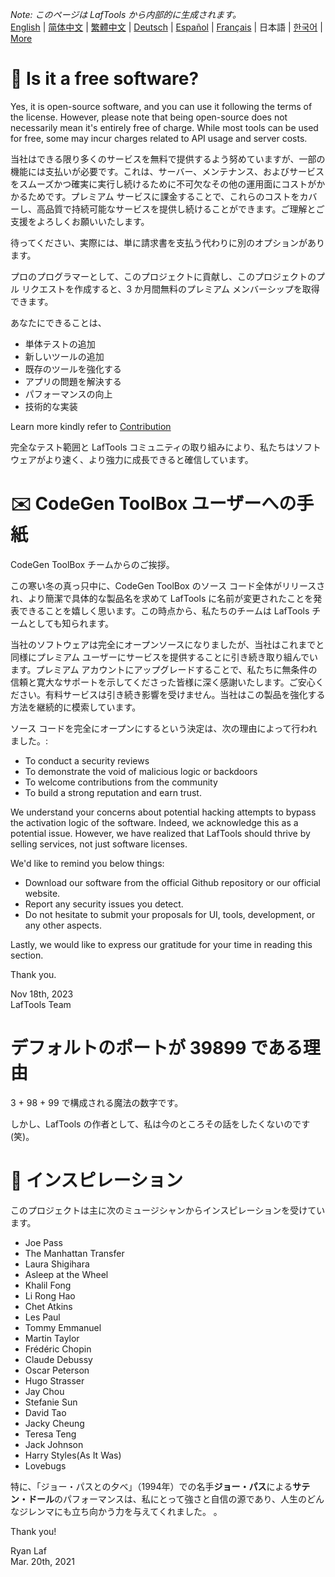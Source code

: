 <i>Note: このページは LafTools から内部的に生成されます。</i> <br/> [English](/docs/en_US/FAQ.md)  |  [简体中文](/docs/zh_CN/FAQ.md)  |  [繁體中文](/docs/zh_HK/FAQ.md)  |  [Deutsch](/docs/de/FAQ.md)  |  [Español](/docs/es/FAQ.md)  |  [Français](/docs/fr/FAQ.md)  |  日本語  |  [한국어](/docs/ko/FAQ.md) | [More](/docs/) <br/>

# 🙋 Is it a free software?

Yes, it is open-source software, and you can use it following the terms of the license. However, please note that being open-source does not necessarily mean it's entirely free of charge. While most tools can be used for free, some may incur charges related to API usage and server costs.

当社はできる限り多くのサービスを無料で提供するよう努めていますが、一部の機能には支払いが必要です。これは、サーバー、メンテナンス、およびサービスをスムーズかつ確実に実行し続けるために不可欠なその他の運用面にコストがかかるためです。プレミアム サービスに課金することで、これらのコストをカバーし、高品質で持続可能なサービスを提供し続けることができます。ご理解とご支援をよろしくお願いいたします。

待ってください、実際には、単に請求書を支払う代わりに別のオプションがあります。

プロのプログラマーとして、このプロジェクトに貢献し、このプロジェクトのプル リクエストを作成すると、3 か月間無料のプレミアム メンバーシップを取得できます。

あなたにできることは、

- 単体テストの追加
- 新しいツールの追加
- 既存のツールを強化する
- アプリの問題を解決する
- パフォーマンスの向上
- 技術的な実装

Learn more kindly refer to [Contribution](CONTRIBUTION.md)

完全なテスト範囲と LafTools コミュニティの取り組みにより、私たちはソフトウェアがより速く、より強力に成長できると確信しています。

# ✉️ CodeGen ToolBox ユーザーへの手紙

CodeGen ToolBox チームからのご挨拶。

この寒い冬の真っ只中に、CodeGen ToolBox のソース コード全体がリリースされ、より簡潔で具体的な製品名を求めて LafTools に名前が変更されたことを発表できることを嬉しく思います。この時点から、私たちのチームは LafTools チームとしても知られます。

当社のソフトウェアは完全にオープンソースになりましたが、当社はこれまでと同様にプレミアム ユーザーにサービスを提供することに引き続き取り組んでいます。プレミアム アカウントにアップグレードすることで、私たちに無条件の信頼と寛大なサポートを示してくださった皆様に深く感謝いたします。ご安心ください。有料サービスは引き続き影響を受けません。当社はこの製品を強化する方法を継続的に模索しています。

ソース コードを完全にオープンにするという決定は、次の理由によって行われました。:

- To conduct a security reviews
- To demonstrate the void of malicious logic or backdoors
- To welcome contributions from the community
- To build a strong reputation and earn trust.

We understand your concerns about potential hacking attempts to bypass the activation logic of the software. Indeed, we acknowledge this as a potential issue. However, we have realized that LafTools should thrive by selling services, not just software licenses.

We'd like to remind you below things:

- Download our software from the official Github repository or our official website.
- Report any security issues you detect.
- Do not hesitate to submit your proposals for UI, tools, development, or any other aspects.

Lastly, we would like to express our gratitude for your time in reading this section.

Thank you.

Nov 18th, 2023  
LafTools Team

# デフォルトのポートが 39899 である理由

3 + 98 + 99 で構成される魔法の数字です。

しかし、LafTools の作者として、私は今のところその話をしたくないのです (笑)。

# 🎷 インスピレーション

このプロジェクトは主に次のミュージシャンからインスピレーションを受けています。

- Joe Pass
- The Manhattan Transfer
- Laura Shigihara
- Asleep at the Wheel
- Khalil Fong
- Li Rong Hao
- Chet Atkins
- Les Paul
- Tommy Emmanuel
- Martin Taylor
- Frédéric Chopin
- Claude Debussy
- Oscar Peterson
- Hugo Strasser
- Jay Chou
- Stefanie Sun
- David Tao
- Jacky Cheung
- Teresa Teng
- Jack Johnson
- Harry Styles(As It Was)
- Lovebugs

特に、「ジョー・パスとの夕べ」（1994年）での名手**ジョー・パス**による**サテン・ドール**のパフォーマンスは、私にとって強さと自信の源であり、人生のどんなジレンマにも立ち向かう力を与えてくれました。 。

Thank you!

Ryan Laf  
Mar. 20th, 2021

